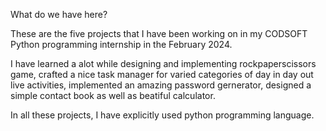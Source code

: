 What do we have here?

These are the five projects that I have been working on in my CODSOFT Python programming internship in the February 2024.

I have learned a alot while designing and implementing rockpaperscissors game, crafted a nice task manager for varied categories
of day in day out live activities, implemented an amazing password gernerator, designed a simple contact book as well as beatiful calculator.

In all these projects, I have explicitly used python programming language.
